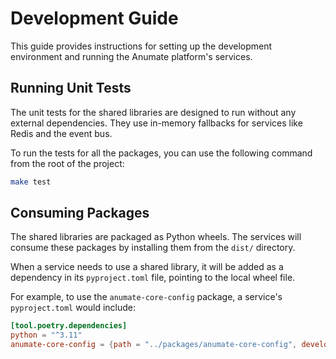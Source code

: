 # Development Guide

This guide provides instructions for setting up the development environment and running the Anumate platform's services.

## Running Unit Tests

The unit tests for the shared libraries are designed to run without any external dependencies. They use in-memory fallbacks for services like Redis and the event bus.

To run the tests for all the packages, you can use the following command from the root of the project:

```bash
make test
```

## Consuming Packages

The shared libraries are packaged as Python wheels. The services will consume these packages by installing them from the `dist/` directory.

When a service needs to use a shared library, it will be added as a dependency in its `pyproject.toml` file, pointing to the local wheel file.

For example, to use the `anumate-core-config` package, a service's `pyproject.toml` would include:

```toml
[tool.poetry.dependencies]
python = "^3.11"
anumate-core-config = {path = "../packages/anumate-core-config", develop = true}
```
